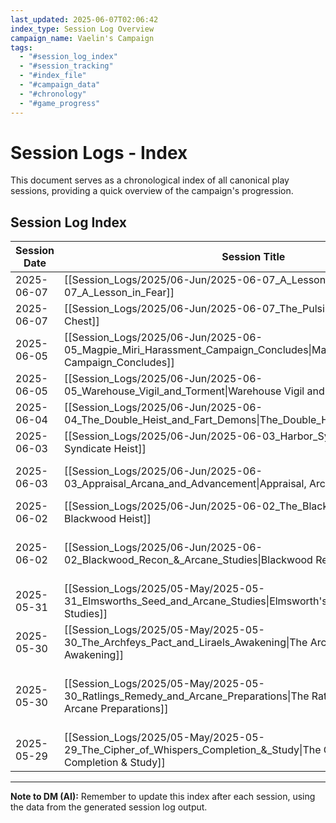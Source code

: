 ```yaml
---
last_updated: 2025-06-07T02:06:42
index_type: Session Log Overview
campaign_name: Vaelin's Campaign
tags:
  - "#session_log_index"
  - "#session_tracking"
  - "#index_file"
  - "#campaign_data"
  - "#chronology"
  - "#game_progress"
---
```

# Session Logs - Index

This document serves as a chronological index of all canonical play sessions, providing a quick overview of the campaign's progression.

## Session Log Index

| Session Date | Session Title                                                                                                                  | Days Passed                     | PC Level | XP Gained |
| ------------ | ------------------------------------------------------------------------------------------------------------------------------ | ------------------------------- | -------- | --------- |
| 2025-06-07   | [[Session_Logs/2025/06-Jun/2025-06-07_A_Lesson_in_Fear\|2025-06-07_A_Lesson_in_Fear]]                                          | 1                               | 4        | 450       |
| 2025-06-07   | [[Session_Logs/2025/06-Jun/2025-06-07_The_Pulsing_Chest\|The Pulsing Chest]]                                                   | 9                               | 4        | 350       |
| 2025-06-05   | [[Session_Logs/2025/06-Jun/2025-06-05_Magpie_Miri_Harassment_Campaign_Concludes\|Magpie Miri Harassment Campaign_Concludes]]   | 2                               | 3        | 400       |
| 2025-06-05   | [[Session_Logs/2025/06-Jun/2025-06-05_Warehouse_Vigil_and_Torment\|Warehouse Vigil and Torment]]                               | 6                               | 3        | 300       |
| 2025-06-04   | [[Session_Logs/2025/06-Jun/2025-06-04_The_Double_Heist_and_Fart_Demons\|The_Double_Heist_and_Fart_Demons]]                     | 5                               | 3        | 250       |
| 2025-06-03   | [[Session_Logs/2025/06-Jun/2025-06-03_Harbor_Syndicate_Heist\|Harbor Syndicate Heist]]                                         | 5                               | 3        | 500       |
| 2025-06-03   | [[Session_Logs/2025/06-Jun/2025-06-03_Appraisal_Arcana_and_Advancement\|Appraisal, Arcana, and Advancement]]                   | Day 6 (events during)           | 3        | 150       |
| 2025-06-02   | [[Session_Logs/2025/06-Jun/2025-06-02_The_Blackwood_Heist\|The Blackwood Heist]]                                               | 5                               | 2        | 300       |
| 2025-06-02   | [[Session_Logs/2025/06-Jun/2025-06-02_Blackwood_Recon_&_Arcane_Studies\|Blackwood Recon & Arcane Studies]]                     | 0 (ended mid-Day 5)             | 2        | 75        |
| 2025-05-31   | [[Session_Logs/2025/05-May/2025-05-31_Elmsworths_Seed_and_Arcane_Studies\|Elmsworth's Seed and Arcane Studies]]                | 4                               | 2        | 75        |
| 2025-05-30   | [[Session_Logs/2025/05-May/2025-05-30_The_Archfeys_Pact_and_Liraels_Awakening\|The Archfey's Pact and Lirael's Awakening]]     | 1 day (Dawn Day 4)              | 2        | 100       |
| 2025-05-30   | [[Session_Logs/2025/05-May/2025-05-30_Ratlings_Remedy_and_Arcane_Preparations\|The Ratlings' Remedy and Arcane Preparations]]  | ~1 day (Day 2 & start of Day 3) | 1        | 100       |
| 2025-05-29   | [[Session_Logs/2025/05-May/2025-05-29_The_Cipher_of_Whispers_Completion_&_Study\|The Cipher of Whispers - Completion & Study]] | 1                               | 1        | 100       |

---
**Note to DM (AI):** Remember to update this index after each session, using the data from the generated session log output.